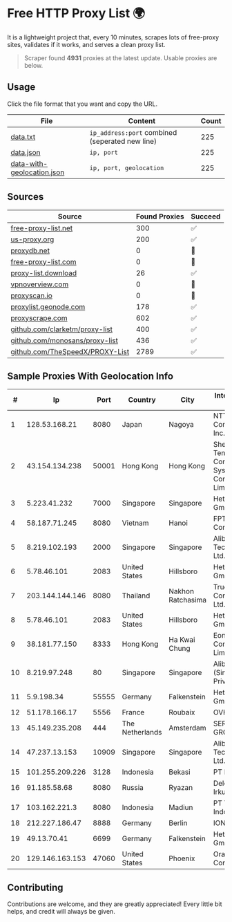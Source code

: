 
# Free HTTP Proxy List 🌍

It is a lightweight project that, every 10 minutes, scrapes lots of free-proxy sites, validates if it works, and serves a clean proxy list.


> Scraper found **4931** proxies at the latest update. Usable proxies are below.

## Usage

Click the file format that you want and copy the URL.


|File|Content|Count|
|----|-------|-----|
|[data.txt](https://raw.githubusercontent.com/themiralay/Proxy-List-World/master/data.txt)|`ip_address:port` combined (seperated new line)|225|
|[data.json](https://raw.githubusercontent.com/themiralay/Proxy-List-World/master/data.json)|`ip, port`|225|
|[data-with-geolocation.json](https://raw.githubusercontent.com/themiralay/Proxy-List-World/master/data-with-geolocation.json)|`ip, port, geolocation`|225|

## Sources

|Source|Found Proxies|Succeed|
|------|-------------|-------|
|[free-proxy-list.net](https://free-proxy-list.net)|300|✅|
|[us-proxy.org](https://www.us-proxy.org)|200|✅|
|[proxydb.net](http://proxydb.net)|0|🚫|
|[free-proxy-list.com](https://free-proxy-list.com/?page=&port=&type%5B%5D=http&type%5B%5D=https&up_time=0&search=Search)|0|🚫|
|[proxy-list.download](https://www.proxy-list.download/HTTP)|26|✅|
|[vpnoverview.com](https://vpnoverview.com/privacy/anonymous-browsing/free-proxy-servers)|0|🚫|
|[proxyscan.io](https://www.proxyscan.io)|0|🚫|
|[proxylist.geonode.com](https://proxylist.geonode.com/api/proxy-list?limit=300&page=1&sort_by=lastChecked&sort_type=desc&protocols=http,https)|178|✅|
|[proxyscrape.com](https://api.proxyscrape.com/v2/?request=displayproxies&protocol=http&timeout=10000&country=all&ssl=all&anonymity=all)|602|✅|
|[github.com/clarketm/proxy-list](https://raw.githubusercontent.com/clarketm/proxy-list/master/proxy-list-raw.txt)|400|✅|
|[github.com/monosans/proxy-list](https://raw.githubusercontent.com/monosans/proxy-list/main/proxies/http.txt)|436|✅|
|[github.com/TheSpeedX/PROXY-List](https://raw.githubusercontent.com/TheSpeedX/PROXY-List/master/http.txt)|2789|✅|


## Sample Proxies With Geolocation Info

|#|Ip|Port|Country|City|Internet Service Provider|
|-|--|----|-------|----|-------------------------|
|1|128.53.168.21|8080|Japan|Nagoya|NTT PC Communications, Inc.|
|2|43.154.134.238|50001|Hong Kong|Hong Kong|Shenzhen Tencent Computer Systems Company Limited|
|3|5.223.41.232|7000|Singapore|Singapore|Hetzner Online GmbH|
|4|58.187.71.245|8080|Vietnam|Hanoi|FPT Telecom Company|
|5|8.219.102.193|2000|Singapore|Singapore|Alibaba (US) Technology Co., Ltd.|
|6|5.78.46.101|2083|United States|Hillsboro|Hetzner Online GmbH|
|7|203.144.144.146|8080|Thailand|Nakhon Ratchasima|True Internet Corporation CO. Ltd.|
|8|5.78.46.101|2083|United States|Hillsboro|Hetzner Online GmbH|
|9|38.181.77.150|8333|Hong Kong|Ha Kwai Chung|Eons Data Communications Limited|
|10|8.219.97.248|80|Singapore|Singapore|Alibaba Cloud (Singapore) Private Limited|
|11|5.9.198.34|55555|Germany|Falkenstein|Hetzner Online GmbH|
|12|51.178.166.17|5556|France|Roubaix|OVH SAS|
|13|45.149.235.208|444|The Netherlands|Amsterdam|SERV.HOST GROUP LTD|
|14|47.237.13.153|10909|Singapore|Singapore|Alibaba (US) Technology Co., Ltd.|
|15|101.255.209.226|3128|Indonesia|Bekasi|PT Remala Abadi|
|16|91.185.58.68|8080|Russia|Ryazan|Delovaya Set' - Irkutsk|
|17|103.162.221.3|8080|Indonesia|Madiun|PT Trisari Data Indonusa|
|18|212.227.186.47|8888|Germany|Berlin|IONOS SE|
|19|49.13.70.41|6699|Germany|Falkenstein|Hetzner Online GmbH|
|20|129.146.163.153|47060|United States|Phoenix|Oracle Corporation|



## Contributing

Contributions are welcome, and they are greatly appreciated! Every
little bit helps, and credit will always be given.

